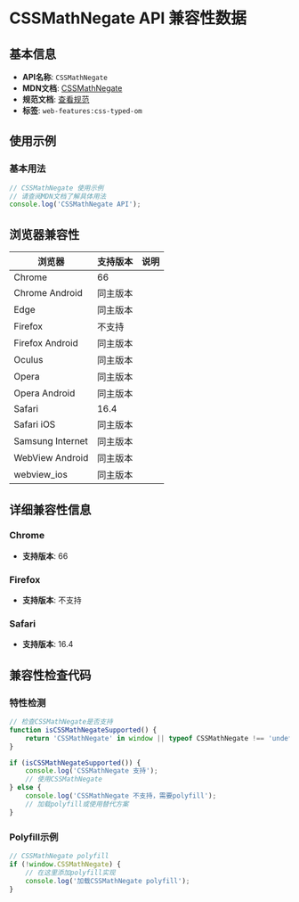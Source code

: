 # CSSMathNegate API 兼容性数据

## 基本信息

- **API名称**: `CSSMathNegate`
- **MDN文档**: [CSSMathNegate](https://developer.mozilla.org/docs/Web/API/CSSMathNegate)
- **规范文档**: [查看规范](https://drafts.css-houdini.org/css-typed-om/#cssmathnegate)
- **标签**: `web-features:css-typed-om`

## 使用示例

### 基本用法

```javascript
// CSSMathNegate 使用示例
// 请查阅MDN文档了解具体用法
console.log('CSSMathNegate API');
```

## 浏览器兼容性

| 浏览器 | 支持版本 | 说明 |
|--------|----------|------|
| Chrome | 66 |  |
| Chrome Android | 同主版本 |  |
| Edge | 同主版本 |  |
| Firefox | 不支持 |  |
| Firefox Android | 同主版本 |  |
| Oculus | 同主版本 |  |
| Opera | 同主版本 |  |
| Opera Android | 同主版本 |  |
| Safari | 16.4 |  |
| Safari iOS | 同主版本 |  |
| Samsung Internet | 同主版本 |  |
| WebView Android | 同主版本 |  |
| webview_ios | 同主版本 |  |

## 详细兼容性信息

### Chrome

- **支持版本**: 66

### Firefox

- **支持版本**: 不支持

### Safari

- **支持版本**: 16.4

## 兼容性检查代码

### 特性检测

```javascript
// 检查CSSMathNegate是否支持
function isCSSMathNegateSupported() {
    return 'CSSMathNegate' in window || typeof CSSMathNegate !== 'undefined';
}

if (isCSSMathNegateSupported()) {
    console.log('CSSMathNegate 支持');
    // 使用CSSMathNegate
} else {
    console.log('CSSMathNegate 不支持，需要polyfill');
    // 加载polyfill或使用替代方案
}
```

### Polyfill示例

```javascript
// CSSMathNegate polyfill
if (!window.CSSMathNegate) {
    // 在这里添加polyfill实现
    console.log('加载CSSMathNegate polyfill');
}
```


